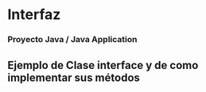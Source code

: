 # Interfaz

### Proyecto Java  /  Java Application

## Ejemplo de Clase interface y de como implementar sus métodos
